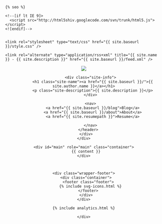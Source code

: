 <!DOCTYPE html>
<html>
  <head>
    <title>{% if page.title %}{{ page.title }} – {% endif %}{{ site.name }} – {{ site.description }}</title>

    {% seo %}

    <!--[if lt IE 9]>
      <script src="http://html5shiv.googlecode.com/svn/trunk/html5.js"></script>
    <![endif]-->

    
    <link rel="stylesheet" type="text/css" href="{{ site.baseurl }}/style.css" />
    
    <link rel="alternate" type="application/rss+xml" title="{{ site.name }} - {{ site.description }}" href="{{ site.baseurl }}/feed.xml" />

    
  </head>

  <body>
  <div id="bg">
      <img src="{{ page.bgimg}}" alt="">
  </div>
  <div id="page-wrap">
    <div class="wrapper-masthead">
      <div class="container">
        <header class="masthead clearfix">
          <a href="{{ site.baseurl }}/" class="site-avatar"><img src="{{ site.avatar }}" /></a>

          <div class="site-info">
            <h1 class="site-name"><a href="{{ site.baseurl }}/">{{ site.author.name }}</a></h1>
            <p class="site-description">{{ site.description }}</p>
          </div>

          <nav>
            <a href="{{ site.baseurl }}/blog">Blog</a>
            <a href="{{ site.baseurl }}/about">About</a>
            <a href="{{ site.resumepath }}">Resume</a>
            
          </nav>
        </header>
      </div>
    </div>
  
    <div id="main" role="main" class="container">
      {{ content }}
    </div>

  

    <div class="wrapper-footer">
      <div class="container">
        <footer class="footer">
          {% include svg-icons.html %}
        </footer>
      </div>
    </div>

    {% include analytics.html %}
    
    </div>
    
  </body>
</html>
